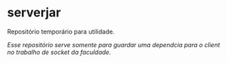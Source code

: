 # serverjar
Repositório temporário para utilidade.

*Esse repositório serve somente para guardar uma dependcia para o client no trabalho de socket da faculdade.*
